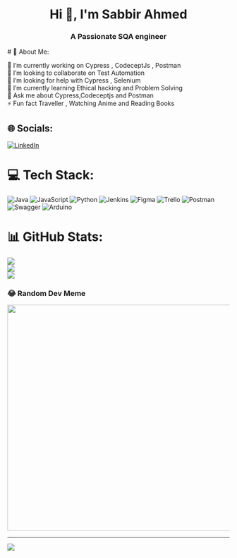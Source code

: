 <h1 align="center">Hi 👋, I'm Sabbir Ahmed</h1>
<h3 align="center">A Passionate SQA engineer</h3>
# 💫 About Me:

🔭 I’m currently working on Cypress , CodeceptJs , Postman<br>👯 I’m looking to collaborate on Test Automation<br>🤝 I’m looking for help with Cypress , Selenium<br>🌱 I’m currently learning Ethical hacking and Problem Solving<br>💬 Ask me about Cypress,Codeceptjs and Postman<br>⚡ Fun fact Traveller , Watching Anime and Reading Books


## 🌐 Socials:
[![LinkedIn](https://img.shields.io/badge/LinkedIn-%230077B5.svg?logo=linkedin&logoColor=white)](https://linkedin.com/in/sabbir-ahmed133) 

# 💻 Tech Stack:
![Java](https://img.shields.io/badge/java-%23ED8B00.svg?style=for-the-badge&logo=java&logoColor=white) ![JavaScript](https://img.shields.io/badge/javascript-%23323330.svg?style=for-the-badge&logo=javascript&logoColor=%23F7DF1E) ![Python](https://img.shields.io/badge/python-3670A0?style=for-the-badge&logo=python&logoColor=ffdd54) ![Jenkins](https://img.shields.io/badge/jenkins-%232C5263.svg?style=for-the-badge&logo=jenkins&logoColor=white) 	![Figma](https://img.shields.io/badge/figma-%23F24E1E.svg?style=for-the-badge&logo=figma&logoColor=white) ![Trello](https://img.shields.io/badge/Trello-%23026AA7.svg?style=for-the-badge&logo=Trello&logoColor=white) ![Postman](https://img.shields.io/badge/Postman-FF6C37?style=for-the-badge&logo=postman&logoColor=white) ![Swagger](https://img.shields.io/badge/-Swagger-%23Clojure?style=for-the-badge&logo=swagger&logoColor=white) ![Arduino](https://img.shields.io/badge/-Arduino-00979D?style=for-the-badge&logo=Arduino&logoColor=white)
# 📊 GitHub Stats:
![](https://github-readme-stats.vercel.app/api?username=S4BB1R&theme=radical&hide_border=false&include_all_commits=true&count_private=false)<br/>
![](https://github-readme-streak-stats.herokuapp.com/?user=S4BB1R&theme=radical&hide_border=false)<br/>
![](https://github-readme-stats.vercel.app/api/top-langs/?username=S4BB1R&theme=radical&hide_border=false&include_all_commits=true&count_private=false&layout=compact)

### 😂 Random Dev Meme
<img src="https://random-memer.herokuapp.com/" width="512px"/>

---
[![](https://visitcount.itsvg.in/api?id=S4BB1R&icon=0&color=0)](https://visitcount.itsvg.in)

<!---
S4BB1R/S4BB1R is a ✨ special ✨ repository because its `README.md` (this file) appears on your GitHub profile.
You can click the Preview link to take a look at your changes.
--->
